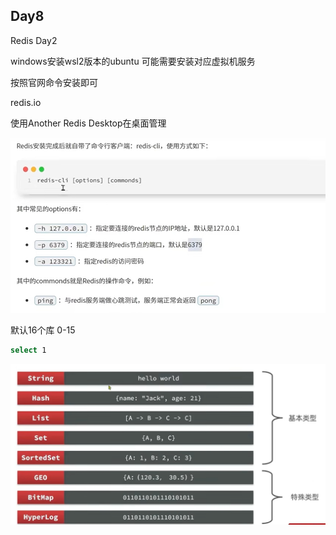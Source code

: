 ## Day8

Redis Day2

windows安装wsl2版本的ubuntu 可能需要安装对应虚拟机服务

按照官网命令安装即可

redis.io

使用Another Redis Desktop在桌面管理

<img src="img/Redis.png" alt="Redis" style="zoom:80%;" />

默认16个库 0-15

```bash
select 1
```

![Redis数据结构](img/Redis数据结构.png)

​		